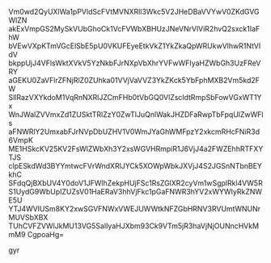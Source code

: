 Vm0wd2QyUXlWa1pPVldScFVtMVNXRll3Wkc5V2JHeDBaVVYwV0ZKdGVGWlZN
akExVmpGS2MySkVUbGhoCk1VcFVWbXBHUzJNeVNrVlViR2hvQ2sxck1IaFhW
bVEwVXpKTmVGcElSbE5pU0VKUFEyeEtkVkZ1YkZkaQpWRUkwVlhwR1NtVldV
bkppUjJ4VFlsWktXVkV5YzNkbFJrNXpVbXhrYVFwWFIyaHZWbGh3UzFReVRY
aGEKU0ZaVFlrZFNjRlZ0ZUhka01VVjVaVVZ3YkZKck5YbFphMXB2Vm5kd2FW
SllRazVXYkdoM1VqRnNXRlJZCmFHb0tVbGQ0VlZscldtRmpSbFowVGxWT1Yx
WnJWalZVVmxZd1ZUSktTRlZzY0ZwTlJuQnlWakJHZDFaRwpTbFpqUlZwWFls
aFNWRlY2UmxabFJrNVpDbUZHV1V0WmJYaGhWMFpzY2xkcmRHcFNiR3d6VmpK
ME1HSkcKV25KV2FsWlZWbXh3Y2xsWGVHRmpiR1J6VjJ4a2FWZEhhRTFXYTJS
clpESkdWd3BYYmtwcFVrWndXRlJYCk5XOWpWbkJXVjJ4S2JGSnNTbnBEYkhC
SFdqQjBXbUV4Y0doV1JFWlhZekpHUjFSc1RsZGlXR2cyVm1wSgplRkl4VW5R
S1UydG9WbUpIZUZsV01HaERaV3hhVjFkc1pGaFNWR3hYV2xWYWIyRkZNWE5U
YTJ4WVlUSm8KY2xwSGVFNWxVWEJUWWtkNFZGbHRNV3RVUmtWNUNrMUVSbXBX
TUhCVFZVWlJkMU13VG5SalIyaHJXbm93Ck9VTm5jR3haVjNjOUNncHVkMmM9
CgpoaHg=

gyr